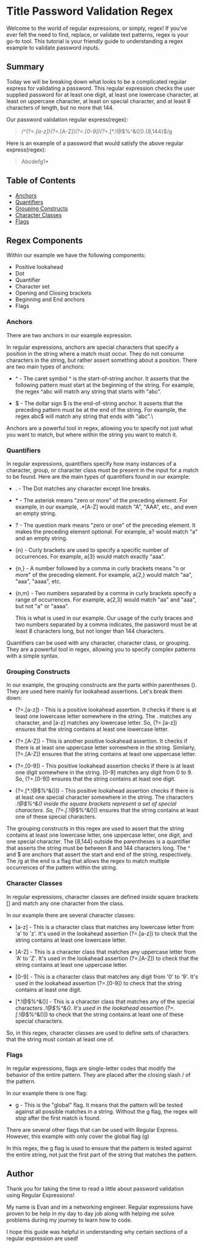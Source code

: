 # Title Password Validation Regex

Welcome to the world of regular expressions, or simply, regex! If you've ever felt the need to find, replace, or validate text patterns, regex is your go-to tool. This tutorial is your friendly guide to understanding a regex example to validate password inputs.

## Summary

Today we will be breaking down what looks to be a complicated regular express for validating a password. This regular expression checks the user supplied password for at least one digit, at least one lowercase character, at least on uppercase character, at least on special character, and at least 8 characters of length, but no more that 144.

Our password validation regular express(regex):
> /^(?=.*[a-z])(?=.*[A-Z])(?=.*[0-9])(?=.*[*.!@\$%^&()]).{8,144}$/g

Here is an example of a password that would satisfy the above regular express(regex):
> Abcdefg1*

## Table of Contents

- [Anchors](#anchors)
- [Quantifiers](#quantifiers)
- [Grouping Constructs](#grouping-constructs)
- [Character Classes](#character-classes)
- [Flags](#flags)

## Regex Components
Within our example we have the following components:
- Positive lookahead
- Dot
- Quantifier
- Character set
- Opening and Closing brackets
- Beginning and End anchors
- Flags

### Anchors
There are two anchors in our example expression.

In regular expressions, anchors are special characters that specify a position in the string where a match must occur. They do not consume characters in the string, but rather assert something about a position. There are two main types of anchors:

- ^ - The caret symbol ^ is the start-of-string anchor. It asserts that the following pattern must start at the beginning of the string. For example, the regex ^abc will match any string that starts with "abc".

- \$ - The dollar sign \$ is the end-of-string anchor. It asserts that the preceding pattern must be at the end of the string. For example, the regex abc$ will match any string that ends with "abc".\

Anchors are a powerful tool in regex, allowing you to specify not just what you want to match, but where within the string you want to match it.

### Quantifiers
In regular expressions, quantifiers specify how many instances of a character, group, or character class must be present in the input for a match to be found. Here are the main types of quantifiers found in our example:

- . - The Dot matches any character except line breaks.

- \* - The asterisk means "zero or more" of the preceding element. For example, in our example, .*[A-Z] would match "A", "AAA", etc., and even an empty string.

- ? - The question mark means "zero or one" of the preceding element. It makes the preceding element optional. For example, a? would match "a" and an empty string.

- {n} - Curly brackets are used to specify a specific number of occurrences. For example, a{3} would match exactly "aaa".

- {n,} - A number followed by a comma in curly brackets means "n or more" of the preceding element. For example, a{2,} would match "aa", "aaa", "aaaa", etc.

- {n,m} - Two numbers separated by a comma in curly brackets specify a range of occurrences. For example, a{2,3} would match "aa" and "aaa", but not "a" or "aaaa".

  This is what is used in our example. Our usage of the curly braces and two numbers separated by a comma indicates, the password must be at least 8 characters long, but not longer than 144 characters.

Quantifiers can be used with any character, character class, or grouping. They are a powerful tool in regex, allowing you to specify complex patterns with a simple syntax.

### Grouping Constructs

In our example, the grouping constructs are the parts within parentheses (). They are used here mainly for lookahead assertions. Let's break them down:

- (?=.[a-z]) - This is a positive lookahead assertion. It checks if there is at least one lowercase letter somewhere in the string. The . matches any character, and [a-z] matches any lowercase letter. So, (?=.[a-z]) ensures that the string contains at least one lowercase letter.

- (?=.[A-Z]) - This is another positive lookahead assertion. It checks if there is at least one uppercase letter somewhere in the string. Similarly, (?=.[A-Z]) ensures that the string contains at least one uppercase letter.

- (?=.[0-9]) - This positive lookahead assertion checks if there is at least one digit somewhere in the string. [0-9] matches any digit from 0 to 9. So, (?=.[0-9]) ensures that the string contains at least one digit.

- (?=.[*.!@\$%^&()]) - This positive lookahead assertion checks if there is at least one special character somewhere in the string. The characters *.!@\$%^&() inside the square brackets represent a set of special characters. So, (?=.[*.!@$%^&()]) ensures that the string contains at least one of these special characters.

The grouping constructs in this regex are used to assert that the string contains at least one lowercase letter, one uppercase letter, one digit, and one special character. The {8,144} outside the parentheses is a quantifier that asserts the string must be between 8 and 144 characters long. The ^ and $ are anchors that assert the start and end of the string, respectively. The /g at the end is a flag that allows the regex to match multiple occurrences of the pattern within the string.

### Character Classes

In regular expressions, character classes are defined inside square brackets [] and match any one character from the class.

In our example there are several character classes:

- [a-z] - This is a character class that matches any lowercase letter from 'a' to 'z'. It's used in the lookahead assertion (?=.[a-z]) to check that the string contains at least one lowercase letter.

- [A-Z] - This is a character class that matches any uppercase letter from 'A' to 'Z'. It's used in the lookahead assertion (?=.[A-Z]) to check that the string contains at least one uppercase letter.

- [0-9] - This is a character class that matches any digit from '0' to '9'. It's used in the lookahead assertion (?=.[0-9]) to check that the string contains at least one digit.

- [*.!@\$%^&()] - This is a character class that matches any of the special characters *.!@\$%^&(). It's used in the lookahead assertion (?=.[*.!@\$%^&()]) to check that the string contains at least one of these special characters.

So, in this regex, character classes are used to define sets of characters that the string must contain at least one of.

### Flags

In regular expressions, flags are single-letter codes that modify the behavior of the entire pattern. They are placed after the closing slash / of the pattern.

In our example there is one flag:

- g - This is the "global" flag. It means that the pattern will be tested against all possible matches in a string. Without the g flag, the regex will stop after the first match is found.

There are several other flags that can be used with Regular Express. However, this example with only cover the global flag (g)

In this regex, the g flag is used to ensure that the pattern is tested against the entire string, not just the first part of the string that matches the pattern.

## Author


Thank you for taking the time to read a little about password validation using Regular Expressions!

My name is Evan and im a networking engineer. Regular expressions have proven to be help in my day to day job along with helping me solve problems during my journey to learn how to code.

I hope this guide was helpful in understanding why certain sections of a regular expression are used!